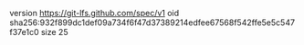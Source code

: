 version https://git-lfs.github.com/spec/v1
oid sha256:932f899dc1def09a734f6f47d37389214edfee67568f542ffe5e5c547f37e1c0
size 25
